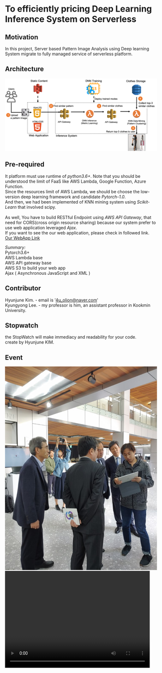 # To efficiently pricing Deep Learning Inference System on Serverless
##  Motivation
In this project, Server based Pattern Image Analysis using Deep learning System migrate to fully managed service of serverless platform.<br>

## Architecture
![Fundamental Serverelss Architecture](Figures/Fundamental_Serverless_Arch.png)

## Pre-required
It platform must use runtime of *python3.6+*.
Note that you should be understood the limit of FaaS like AWS Lambda, Google Function, Azure Function.<br>
Since the resources limit of AWS Lambda, we should be choose the low-version deep learning framework and candidate *Pytorch-1.0*.<br>
And then, we had been implemented of KNN mining system using *Scikit-Learn* that involved scipy.<br>
<br>
As well, You have to build RESTful Endpoint using *AWS API Gateway*, that need for CORS(cross origin resource sharing) because our system prefer to use web application leveraged *Ajax*.<br>
If you want to see the our web application, please check in followed link. <br>
[Our WebApp Link](https://s3.ap-northeast-2.amazonaws.com/crc.kmubigdata.cloud/index.html)



*Summary:*<br>
Pytorch3.6+ <br>
AWS Lambda base <br>
AWS API gateway base <br>
AWS S3 to build your web app<br>
Ajax ( Asynchronous JavaScript and XML )

## Contributor
Hyunjune Kim. - email is '4u_olion@naver.com'<br>
Kyungyong Lee. - my professor is him, an assistant professor in Kookmin University.


## Stopwatch
the StopWatch will make immediacy and readability for your code. <br>
create by Hyunjune KIM.

## Event
![Showcase](Figures/crc_showcase.jpg)
<video width="480" height="320" controls="controls">
  <source src="Figures/fashionsearch.mp4" type="video/mp4">
</video>
